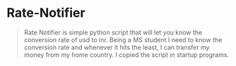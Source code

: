 # Rate-Notifier

> Rate Notifier is simple python script that will let you know the conversion rate of usd to inr. Being a MS student I need to know the conversion rate and whenever it hits the least, I can transfer my money from my home country. I copied the script in startup programs.
